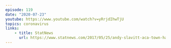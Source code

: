 ```yaml
---
episode: 119
date: "2020-07-23"
youtube: https://www.youtube.com/watch?v=yRrjdIhwTjU
topics: coronavirus
links:
    - title: StatNews
      url: https://www.statnews.com/2017/05/25/andy-slavitt-aca-town-halls/
---
```

